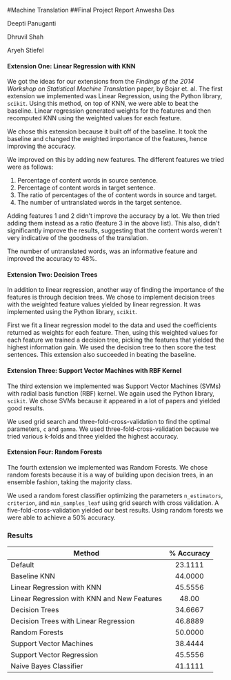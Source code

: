 #Machine Translation
##Final Project Report
Anwesha Das

Deepti Panuganti

Dhruvil Shah

Aryeh Stiefel


#### Extension One: Linear Regression with KNN
We got the ideas for our extensions from the *Findings of the 2014 Workshop on Statistical Machine Translation* paper, by Bojar et. al. The first extension we implemented was Linear Regression, using the Python library, `scikit`. Using this method, on top of KNN, we were able to beat the baseline. Linear regression generated weights for the features and then recomputed KNN using the weighted values for each feature.

We chose this extension because it built off of the baseline. It took the baseline and changed the weighted importance of the features, hence improving the accuracy.

We improved on this by adding new features. The different features we tried were as follows:

1. Percentage of content words in source sentence.
2. Percentage of content words in target sentence.
3. The ratio of percentages of the of content words in source and target.
4. The number of untranslated words in the target sentence.

Adding features 1 and 2 didn't improve the accuracy by a lot. We then tried adding them instead as a ratio (feature 3 in the above list). This also, didn't significantly improve the results, suggesting that the content words weren't very indicative of the goodness of the translation. 

The number of untranslated words, was an informative feature and improved the accuracy to 48%.

#### Extension Two: Decision Trees
In addition to linear regression, another way of finding the importance of the features is through decision trees. We chose to implement decision trees with the weighted feature values yielded by linear regression. It was implemented using the Python library, `scikit`.  

First we fit a linear regression model to the data and used the coefficients returned as weights for each feature. Then, using this weighted values for each feature we trained a decision tree, picking the features that yielded the highest information gain. We used the decision tree to then score the test sentences. This extension also succeeded in beating the baseline.

#### Extension Three: Support Vector Machines with RBF Kernel
The third extension we implemented was Support Vector Machines (SVMs) with radial basis function (RBF) kernel. We again used the Python library, `scikit`. We chose SVMs because it appeared in a lot of papers and yielded good results. 

We used grid search and three-fold-cross-validation to find the optimal parameters, `c` and `gamma`. We used three-fold-cross-validation because we tried various k-folds and three yielded the highest accuracy.

#### Extension Four: Random Forests
The fourth extension we implemented was Random Forests. We chose random forests because it is a way of building upon decision trees, in an ensemble fashion, taking the majority class. 

We used a random forest classifier optimizing the parameters `n_estimators`, `criterion`, and `min_samples_leaf` using grid search with cross validation. A five-fold-cross-validation yielded our best results. Using random forests we were able to achieve a 50% accuracy.

### Results
|                 Method                	| % Accuracy 	|
|-------------------------------------	|:----------:	|
| Default                               	|   23.1111  	|
| Baseline KNN                          	|   44.0000  	|
| Linear Regression with KNN            	|   45.5556  	|
| Linear Regression with KNN and New Features            	|   48.00  	|
| Decision Trees                        	|   34.6667  	|
| Decision Trees with Linear Regression 	|   46.8889  	|
| Random Forests                        	|   50.0000  	|
| Support Vector Machines               	|   38.4444  	|
| Support Vector Regression             	|   45.5556      	|
| Naive Bayes Classifier                	|   41.1111  	|

 